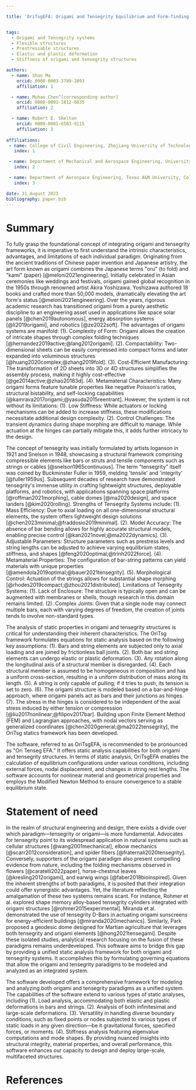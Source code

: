 ```yaml
---

title: 'OriTsgEFA: Origami and Tensegrity Equilibrium and Form-finding Analysis'


tags:
  - Origami and Tensegrity systems
  - Flexible structures
  - Prestressable structures
  - Elastic and plastic deformation
  - Stiffness of origami and tensegrity structures 

authors:
  - name: Shuo Ma
    orcid: 0000-0003-3789-2893
    affiliation: 1

  - name: Muhao Chen^[corresponding author]
    orcid: 0000-0003-1812-6835
    affiliation: 2

  - name: Robert E. Skelton
    orcid: 0000-0001-6503-9115
    affiliation: 3
    
affiliations:
 - name: College of Civil Engineering, Zhejiang University of Technology, Hangzhou, Zhejiang, China
   index: 1

 - name: Department of Mechanical and Aerospace Engineering, University of Kentucky, Lexington, KY, USA
   index: 2

 - name: Department of Aerospace Engineering, Texas A&M University, College Station, TX, USA
   index: 3

date: 31 August 2023
bibliography: paper.bib
---
```


# Summary

To fully grasp the foundational concept of integrating origami and tensegrity frameworks, it is imperative to first understand the intrinsic characteristics, advantages, and limitations of each individual paradigm. Originating from the ancient traditions of Chinese paper invention and Japanese artistry, the art form known as origami combines the Japanese terms "oru" (to fold) and "kami" (paper) [@meloni2021engineering]. Initially celebrated in Asian ceremonies like weddings and festivals, origami gained global recognition in the 1950s through renowned artist Akira Yoshizawa. Yoshizawa authored 18 books and crafted more than 50,000 models, dramatically elevating the art form's status [@meloni2021engineering]. Over the years, rigorous academic research has transitioned origami from a purely aesthetic discipline to an engineering asset used in applications like space solar panels [@chen2019autonomous], energy absorption systems [@li2019origami], and robotics [@ze2022soft]. The advantages of origami systems are manifold: (1). Complexity of Form: Origami allows the creation of intricate shapes through complex folding techniques [@hernandez2019active;@lang2012origami]. (2). Compactability: Two-dimensional sheets can be easily compressed into compact forms and later expanded into voluminous structures [@huang2020complex;@zhang2019fold]. (3). Cost-Efficient Manufacturing: The transformation of 2D sheets into 3D or 4D structures simplifies the assembly process, making it highly cost-effective [@ge2014active;@zhao20183d]. (4). Metamaterial Characteristics: Many origami forms feature tunable properties like negative Poisson's ratios, structural bistability, and self-locking capabilities [@kamrava2017origami;@yasuda2015reentrant]. However, the system is not without its limitations: (1). Low Stiffness: While actuators or locking mechanisms can be added to increase stiffness, these modifications necessitate additional design complexity. (2). Control Challenges: The transient dynamics during shape morphing are difficult to manage. While actuation at the hinges can partially mitigate this, it adds further intricacy to the design.

The concept of tensegrity was initially formulated by artists Ioganson in 1921 and Snelson in 1948, showcasing a structural framework comprising compressible elements like bars or struts and tensile components such as strings or cables [@snelson1965continuous]. The term "tensegrity" itself was coined by Buckminster Fuller in 1959, melding 'tensile' and 'integrity' [@fuller1959us]. Subsequent decades of research have demonstrated tensegrity's immense utility in crafting lightweight structures, deployable platforms, and robotics, with applications spanning space platforms [@roffman2021morphing], cable domes [@ma2020design], and space landers [@kim2020rolling]. Strengths of Tensegrity Systems include: (1). Mass Efficiency: Due to axial loading on all one-dimensional structural elements, the system offers lightweight design solutions [@chen2023minimal;@fraddosio2019minimal]. (2). Model Accuracy: The absence of bar bending allows for highly accurate structural models, enabling precise control [@kan2021novel;@ma2022dynamics]. (3). Adjustable Parameters: Structure parameters such as prestress levels and string lengths can be adjusted to achieve varying equilibrium states, stiffness, and shapes [@feng2020optimal;@trinh2022force]. (4). Metamaterial Properties: The configuration of bar-string patterns can yield materials with unique properties [@amendola2019optimal;@bauer2021tensegrity]. (5). Morphological Control: Actuation of the strings allows for substantial shape morphing [@rhodes2019compact;@zhou2021distributed]. Limitations of Tensegrity Systems: (1). Lack of Enclosure: The structure is typically open and can be augmented with membranes or shells, though research in this domain remains limited. (2). Complex Joints: Given that a single node may connect multiple bars, each with varying degrees of freedom, the creation of joints tends to involve non-standard types.

The analysis of static properties in origami and tensegrity structures is critical for understanding their inherent characteristics. The OriTsg framework formulates equations for static analysis based on the following key assumptions: (1). Bars and string elements are subjected only to axial loading and are joined by frictionless ball joints. (2). Both bar and string elements can undergo elastic or plastic deformation. (3). Any rotation along the longitudinal axis of a structural member is disregarded. (4). Each structural member is assumed to be homogeneous in composition and has a uniform cross-section, resulting in a uniform distribution of mass along its length. (5). A string is only capable of pulling; if it tries to push, its tension is set to zero. (6). The origami structure is modeled based on a bar-and-hinge approach, where origami panels act as bars and their junctions as hinges. (7). The stress in the hinges is considered to be independent of the axial stress induced by either tension or compression [@liu2017nonlinear;@filipov2017bar]. Building upon Finite Element Method (FEM) and Lagrangian approaches, with nodal vectors serving as generalized coordinates [@chen2020general;@ma2022tensegrity], the OriTsg statics framework has been developed.

The software, referred to as OriTsgEFA, is recommended to be pronounced as "Ori Tenseg EFA." It offers static analysis capabilities for both origami and tensegrity structures. In terms of static analysis, OriTsgEFA enables the calculation of equilibrium configurations under various conditions, including external forces, nodal displacement, and changes in string rest lengths. The software accounts for nonlinear material and geometrical properties and employs the Modified Newton Method to ensure convergence to a stable equilibrium state.


# Statement of need

In the realm of structural engineering and design, there exists a divide over which paradigm—tensegrity or origami—is more fundamental. Advocates for tensegrity point to its widespread application in natural systems such as cellular structures [@wang2001mechanical], elbow mechanics [@scarr2012consideration], and spider fibers [@fraternali2020tensegrity]. Conversely, supporters of the origami paradigm also present compelling evidence from nature, including the folding mechanisms observed in flowers [@caratelli2022paper], horse-chestnut leaves [@kresling2012origami], and earwig wings [@faber2018bioinspired]. Given the inherent strengths of both paradigms, it is posited that their integration could offer synergistic advantages. Yet, the literature reflecting the amalgamation of these two systems remains scant. For instance, Rohmer et al. explored shape memory alloy-based tensegrity cylinders integrated with origami structures [@rohmer2015experimental]. Miranda et al. demonstrated the use of tensegrity D-Bars in actuating origami sunscreens for energy-efficient buildings [@miranda2020mechanics]. Similarly, Park proposed a geodesic dome designed for Martian agriculture that leverages both tensegrity and origami elements [@hong2021tensegami]. Despite these isolated studies, analytical research focusing on the fusion of these paradigms remains underdeveloped. This software aims to bridge this gap by providing a unified static analysis framework for both origami and tensegrity systems. It accomplishes this by formulating governing equations that allow the origami and tensegrity paradigms to be modeled and analyzed as an integrated system.

The software developed offers a comprehensive framework for modeling and analyzing both origami and tensegrity paradigms as a unified system. The capabilities of the software extend to various types of static analyses, including (1). Load analysis, accommodating both elastic and plastic deformations in bars and strings. (2). Analysis of both infinitesimal and large-scale deformations. (3). Versatility in handling diverse boundary conditions, such as fixed points or nodes subjected to various types of static loads in any given direction—be it gravitational forces, specified forces, or moments. (4). Stiffness analysis featuring eigenvalue computations and mode shapes. By providing nuanced insights into structural integrity, material properties, and overall performance, this software enhances our capacity to design and deploy large-scale, multifaceted structures.



# References

